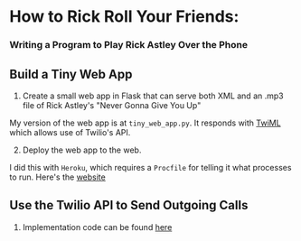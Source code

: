 # How to Rick Roll Your Friends:
### Writing a Program to Play Rick Astley Over the Phone
## Build a Tiny Web App
1. Create a small web app in Flask that can serve both XML and an .mp3 file of Rick Astley's "Never Gonna Give You Up"

My version of the web app is at ```tiny_web_app.py```. It responds with [TwiML](https://www.twilio.com/docs/api/twiml/your_response)
which allows use of Twilio's API.

2. Deploy the web app to the web.

I did this with ```Heroku```, which requires a ```Procfile``` for telling it what processes to run.
Here's the [website](https://afternoon-gorge-22076.herokuapp.com/)


## Use the Twilio API to Send Outgoing Calls
1. Implementation code can be found [here](https://github.com/mike-jolliffe/Projects/blob/master/Rick_Roll/twilio_api.py)
